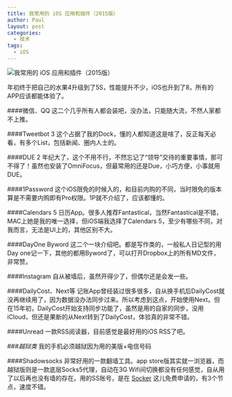 ```yaml
---
title: 我常用的 iOS 应用和插件（2015版）
author: Paul
layout: post
categories:
  - 技术
tags:
  - iOS
--- 
```


![我常用的 iOS 应用和插件（2015版）](http://img7.chztv.com/2015-0103/2015-ios-app.jpg)

年初终于把自己的水果4升级到了5S，性能提升不少，iOS也升到了8，所有的APP应该都能体验了。

####微信、QQ
这二个几乎所有人都会装吧，没办法，只能随大流，不然人家都不上推。

####Tweetbot 3
这个占据了我的Dock，懂的人都知道这是啥了，反正每天必看，有多个List，包括新闻、圈内人士的。

####DUE 2
年纪大了，这个不用不行，不然忘记了“领导”交待的重要事情，那可不得了！虽然也安装了OmniFocus，但最常用的还是Due，小巧方便，小事就用DUE。

####1Password
这个iOS限免的时候入的，和目前内购的不同，当时限免的版本算是不需要内购即有Pro权限。1P就不介绍了，应该都懂的。

####Calendars 5
日历App。很多人推荐Fantastical，当然Fantastical是不错，MAC上她是我的唯一选择，但iOS端我选择了Calendars 5，至少有哪些不同，对我而言，无法是UI上的，其他区别不大。

####DayOne Byword
这二个一块介绍吧。都是写作类的，一般私人日记型的用Day one记一下，其他的都用Byword了，可以打开Dropbox上的所有MD文件，非常赞。

####Instagram
自从被墙后，虽然开得少了，但偶尔还是会发一些。

####DailyCost、Next等
记账App曾经装过很多很多，自从换手机后DailyCost就没再继续用了，因为数据没办法同步过来。所以考虑到这点，开始使用Next。但在15年初，DailyCost开始支持同步功能了，虽然是用的自家的同步，没用iCloud，但还是果断的从Next转到了DailyCost，体验真的非常不错。

####Unread
一款RSS阅读器，目前感觉是最好用的iOS RSS了吧。

###*越狱类*
我的手机必须越狱因为用的美版+电信号码

####Shadowsocks
非常好用的一款翻墙工具。app store版其实就一浏览器，而越狱版则是一款底层Socks5代理，自动在3G Wifi间切换都没有任何感觉，自从用了以后再也没有墙的存在。用的SS账号，是在 [Socker](http://www.socker.ga/) 这儿免费申请的，有3个节点，速度不错。
